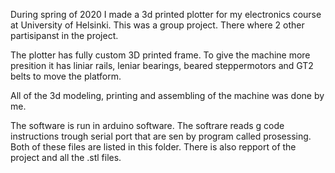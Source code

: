 During spring of 2020 I made a 3d printed plotter for my electronics course at University of Helsinki. This was a group project. There where 2 other partisipanst in the project.

The plotter has fully custom 3D printed frame. To give the machine more presition it has liniar rails, leniar bearings, beared steppermotors and GT2 belts to move the platform.

All of the 3d modeling, printing and assembling of the machine was done by me.

The software is run in arduino software. The softrare reads g code instructions trough serial port that are sen by program called prosessing. Both of these files are listed in this folder. There is also repport of the project and all the .stl files. 
